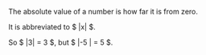 The absolute value of a number is how far it is from zero.

It is abbreviated to $ |x| $.

So $ |3| = 3 $, but $ |-5 | = 5 $.
